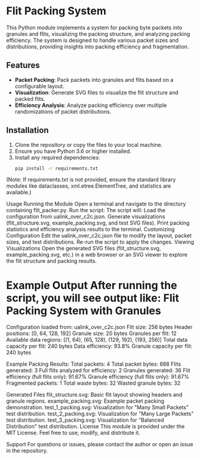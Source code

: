 # Flit Packing System

This Python module implements a system for packing byte packets into granules and flits, visualizing the packing structure, and analyzing packing efficiency. The system is designed to handle various packet sizes and distributions, providing insights into packing efficiency and fragmentation.

## Features

- **Packet Packing**: Pack packets into granules and flits based on a configurable layout.
- **Visualization**: Generate SVG files to visualize the flit structure and packed flits.
- **Efficiency Analysis**: Analyze packing efficiency over multiple randomizations of packet distributions.

## Installation

1. Clone the repository or copy the files to your local machine.
2. Ensure you have Python 3.6 or higher installed.
3. Install any required dependencies:
   ```bash
   pip install -r requirements.txt

(Note: If requirements.txt is not provided, ensure the standard library modules like dataclasses, xml.etree.ElementTree, and statistics are available.)

Usage
Running the Module
Open a terminal and navigate to the directory containing flit_packer.py.
Run the script:
The script will:
Load the configuration from ualink_over_c2c.json.
Generate visualizations (flit_structure.svg, example_packing.svg, and test SVG files).
Print packing statistics and efficiency analysis results to the terminal.
Customizing Configuration
Edit the ualink_over_c2c.json file to modify the layout, packet sizes, and test distributions.
Re-run the script to apply the changes.
Viewing Visualizations
Open the generated SVG files (flit_structure.svg, example_packing.svg, etc.) in a web browser or an SVG viewer to explore the flit structure and packing results.

Example Output
After running the script, you will see output like:
Flit Packing System with Granules
==================================================
Configuration loaded from: ualink_over_c2c.json
Flit size: 256 bytes
Header positions: [0, 64, 128, 192]
Granule size: 20 bytes
Granules per flit: 12
Available data regions: [(1, 64), (65, 128), (129, 192), (193, 256)]
Total data capacity per flit: 240 bytes
Data efficiency: 93.8%
Granule capacity per flit: 240 bytes

Example Packing Results:
Total packets: 4
Total packet bytes: 688
Flits generated: 3
Full flits analyzed for efficiency: 2
Granules generated: 36
Flit efficiency (full flits only): 91.67%
Granule efficiency (full flits only): 91.67%
Fragmented packets: 1
Total waste bytes: 32
Wasted granule bytes: 32

Generated Files
flit_structure.svg: Basic flit layout showing headers and granule regions.
example_packing.svg: Example packet packing demonstration.
test_1_packing.svg: Visualization for "Many Small Packets" test distribution.
test_2_packing.svg: Visualization for "Many Large Packets" test distribution.
test_3_packing.svg: Visualization for "Balanced Distribution" test distribution.
License
This module is provided under the MIT License. Feel free to use, modify, and distribute it.

Support
For questions or issues, please contact the author or open an issue in the repository.